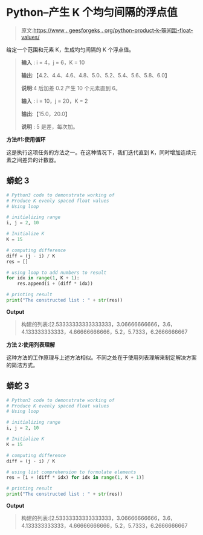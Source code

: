 # Python–产生 K 个均匀间隔的浮点值

> 原文:[https://www . geesforgeks . org/python-product-k-等间距-float-values/](https://www.geeksforgeeks.org/python-produce-k-evenly-spaced-float-values/)

给定一个范围和元素 K，生成均匀间隔的 K 个浮点值。

> **输入** : i = 4，j = 6，K = 10
> 
> **输出**:【4.2、4.4、4.6、4.8、5.0、5.2、5.4、5.6、5.8、6.0】
> 
> **说明**:4 后加差 0.2 产生 10 个元素直到 6。
> 
> **输入** : i = 10，j = 20，K = 2
> 
> **输出**:【15.0，20.0】
> 
> **说明** : 5 是差，每次加。

**方法#1:使用循环**

这是执行这项任务的方法之一。在这种情况下，我们迭代直到 K，同时增加连续元素之间差异的计数器。

## 蟒蛇 3

```py
# Python3 code to demonstrate working of
# Produce K evenly spaced float values
# Using loop

# initializing range
i, j = 2, 10

# Initialize K
K = 15

# computing difference
diff = (j - i) / K
res = []

# using loop to add numbers to result
for idx in range(1, K + 1):
    res.append(i + (diff * idx))

# printing result
print("The constructed list : " + str(res))
```

**Output**

> 构建的列表:[2.53333333333333333，3.06666666666，3.6，4.133333333333，4.66666666666，5.2，5.7333，6.2666666667

**方法 2:使用列表理解**

这种方法的工作原理与上述方法相似。不同之处在于使用列表理解来制定解决方案的简洁方式。

## 蟒蛇 3

```py
# Python3 code to demonstrate working of
# Produce K evenly spaced float values
# Using loop

# initializing range
i, j = 2, 10

# Initialize K
K = 15

# computing difference
diff = (j - i) / K

# using list comprehension to formulate elements
res = [i + (diff * idx) for idx in range(1, K + 1)]

# printing result
print("The constructed list : " + str(res))
```

**Output**

> 构建的列表:[2.53333333333333333，3.06666666666，3.6，4.133333333333，4.66666666666，5.2，5.7333，6.2666666667